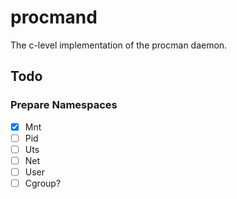 # procmand
The c-level implementation of the procman daemon. 


## Todo 

### Prepare Namespaces

- [x] Mnt
- [ ] Pid
- [ ] Uts
- [ ] Net
- [ ] User
- [ ] Cgroup? 
